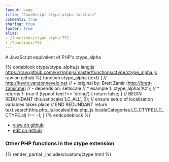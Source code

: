 ```yaml
---
layout: page
title: "JavaScript ctype_alpha function"
comments: true
sharing: true
footer: true
alias:
- /functions/ctype_alpha:752
- /functions/752
---
```

<!-- Generated by Rakefile:build -->
A JavaScript equivalent of PHP's ctype_alpha

{% codeblock ctype/ctype_alpha.js lang:js https://raw.github.com/kvz/phpjs/master/functions/ctype/ctype_alpha.js raw on github %}
function ctype_alpha (text) {
    // http://kevin.vanzonneveld.net
    // +   original by: Brett Zamir (http://brett-zamir.me)
    // -    depends on: setlocale
    // *     example 1: ctype_alpha('Az');
    // *     returns 1: true
    if (typeof text !== 'string') {
        return false;
    }
    // BEGIN REDUNDANT
    this.setlocale('LC_ALL', 0); // ensure setup of localization variables takes place
    // END REDUNDANT
    return text.search(this.php_js.locales[this.php_js.localeCategories.LC_CTYPE].LC_CTYPE.al) !== -1;
}
{% endcodeblock %}

 - [view on github](https://github.com/kvz/phpjs/blob/master/functions/ctype/ctype_alpha.js)
 - [edit on github](https://github.com/kvz/phpjs/edit/master/functions/ctype/ctype_alpha.js)

### Other PHP functions in the ctype extension
{% render_partial _includes/custom/ctype.html %}
